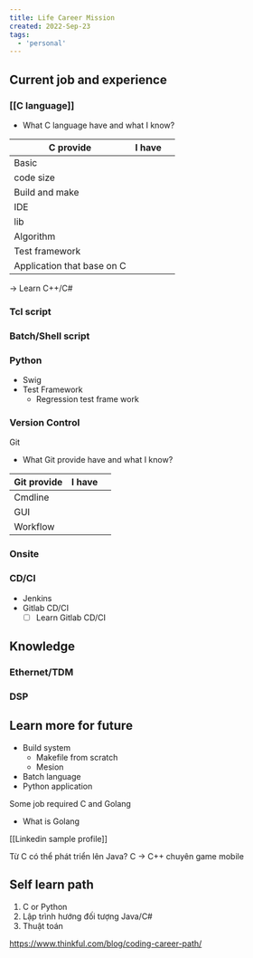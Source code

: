 ```yaml
---
title: Life Career Mission
created: 2022-Sep-23
tags:
  - 'personal'
---
```


## Current job and experience
### [[C language]]
- What C language have and what I know?

| C provide                  | I have |     |
| -------------------------- | ------ | --- |
| Basic                      |        |     |
| code size                  |        |     |
| Build and make             |        |     |
| IDE                        |        |     |
| lib                        |        |     |
| Algorithm                  |        |     |
| Test framework             |        |     |
| Application that base on C |        |     |

-> Learn C++/C#

### Tcl script
### Batch/Shell script
### Python
- Swig
- Test Framework
	- Regression test frame work

### Version Control
Git
- What Git provide have and what I know?

| Git provide | I have |     |
| ----------- | ------ | --- |
| Cmdline     |        |     |
| GUI         |        |     |
| Workflow    |        |     |

### Onsite
### CD/CI
- Jenkins
- Gitlab CD/CI
	- [ ] Learn Gitlab CD/CI

## Knowledge
### Ethernet/TDM

### DSP

## Learn more for future
- Build system
	- Makefile from scratch
	- Mesion
- Batch language
- Python application


Some job required C and Golang
- What is Golang


[[Linkedin sample profile]]

Từ C có thể phát triển lên Java?
C -> C++ chuyên game mobile

## Self learn path
1. C or Python 
2. Lập trình hướng đối tượng Java/C#
3. Thuật toán

https://www.thinkful.com/blog/coding-career-path/